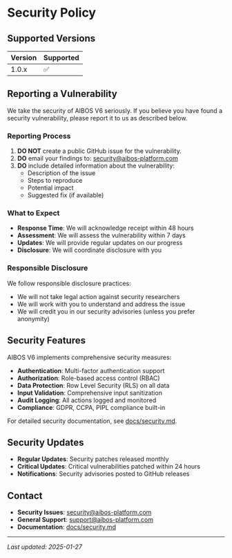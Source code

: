 # Security Policy

## Supported Versions

| Version | Supported          |
| ------- | ------------------ |
| 1.0.x   | :white_check_mark: |

## Reporting a Vulnerability

We take the security of AIBOS V6 seriously. If you believe you have found a security vulnerability, please report it to us as described below.

### Reporting Process

1. **DO NOT** create a public GitHub issue for the vulnerability.
2. **DO** email your findings to: security@aibos-platform.com
3. **DO** include detailed information about the vulnerability:
   - Description of the issue
   - Steps to reproduce
   - Potential impact
   - Suggested fix (if available)

### What to Expect

- **Response Time**: We will acknowledge receipt within 48 hours
- **Assessment**: We will assess the vulnerability within 7 days
- **Updates**: We will provide regular updates on our progress
- **Disclosure**: We will coordinate disclosure with you

### Responsible Disclosure

We follow responsible disclosure practices:
- We will not take legal action against security researchers
- We will work with you to understand and address the issue
- We will credit you in our security advisories (unless you prefer anonymity)

## Security Features

AIBOS V6 implements comprehensive security measures:

- **Authentication**: Multi-factor authentication support
- **Authorization**: Role-based access control (RBAC)
- **Data Protection**: Row Level Security (RLS) on all data
- **Input Validation**: Comprehensive input sanitization
- **Audit Logging**: All actions logged and monitored
- **Compliance**: GDPR, CCPA, PIPL compliance built-in

For detailed security documentation, see [docs/security.md](./docs/security.md).

## Security Updates

- **Regular Updates**: Security patches released monthly
- **Critical Updates**: Critical vulnerabilities patched within 24 hours
- **Notifications**: Security advisories posted to GitHub releases

## Contact

- **Security Issues**: security@aibos-platform.com
- **General Support**: support@aibos-platform.com
- **Documentation**: [docs/security.md](./docs/security.md)

---

*Last updated: 2025-01-27* 